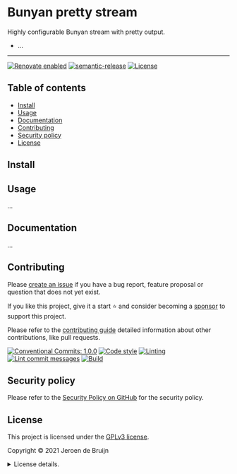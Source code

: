 # Bunyan pretty stream

Highly configurable Bunyan stream with pretty output.

- ...

---

[![Renovate enabled](https://img.shields.io/badge/Renovate-enabled-brightgreen.svg?logo=renovatebot&logoColor&style=flat-square)](https://renovatebot.com)
[![semantic-release](https://img.shields.io/badge/%20%20%F0%9F%93%A6%F0%9F%9A%80-semantic--release-e10079.svg?style=flat-square)](https://github.com/semantic-release/semantic-release)
[![License](https://img.shields.io/github/license/vidavidorra/bunyan-pretty-stream.svg?style=flat-square)](LICENSE.md)

<a name="toc"></a>

## Table of contents

- [Install](#install)
- [Usage](#usage)
- [Documentation](#documentation)
- [Contributing](#contributing)
- [Security policy](#security-policy)
- [License](#license)

## Install

## Usage

...

## Documentation

...

## Contributing

Please [create an issue](https://github.com/vidavidorra/bunyan-pretty-stream/issues/new/choose) if you have a bug report, feature proposal or question that does not yet exist.

If you like this project, give it a start ⭐ and consider becoming a [sponsor](https://github.com/sponsors/jdbruijn) to support this project.

Please refer to the [contributing guide](https://github.com/vidavidorra/.github/blob/main/CONTRIBUTING.md) detailed information about other contributions, like pull requests.

[![Conventional Commits: 1.0.0](https://img.shields.io/badge/Conventional%20Commits-1.0.0-yellow.svg?style=flat-square)](https://conventionalcommits.org)
[![Code style](https://img.shields.io/badge/code_style-Prettier-ff69b4.svg?logo=prettier&style=flat-square)](https://github.com/prettier/prettier)
[![Linting](https://img.shields.io/badge/linting-ESLint-lightgrey.svg?logo=eslint&style=flat-square)](https://eslint.org)
[![Lint commit messages](https://img.shields.io/github/workflow/status/vidavidorra/bunyan-pretty-stream/Lint%20commit%20messages?logo=github&label=Lint%20commit%20messages&style=flat-square)](https://github.com/vidavidorra/bunyan-pretty-stream/actions)
[![Build](https://img.shields.io/github/workflow/status/vidavidorra/bunyan-pretty-stream/Build?logo=github&label=Build&style=flat-square)](https://github.com/vidavidorra/bunyan-pretty-stream/actions)

## Security policy

Please refer to the [Security Policy on GitHub](https://github.com/vidavidorra/bunyan-pretty-stream/security/) for the security policy.

## License

This project is licensed under the [GPLv3 license](https://www.gnu.org/licenses/gpl.html).

Copyright © 2021 Jeroen de Bruijn

<details><summary>License details.</summary>
<p>

This program is free software: you can redistribute it and/or modify
it under the terms of the GNU General Public License as published by
the Free Software Foundation, either version 3 of the License, or
(at your option) any later version.

This program is distributed in the hope that it will be useful,
but WITHOUT ANY WARRANTY; without even the implied warranty of
MERCHANTABILITY or FITNESS FOR A PARTICULAR PURPOSE. See the
GNU General Public License for more details.

You should have received a copy of the GNU General Public License
along with this program. If not, see <http://www.gnu.org/licenses/>.

The full text of the license is available in the [LICENSE](LICENSE.md) file in this repository and [online](https://www.gnu.org/licenses/gpl.html).

</details>
